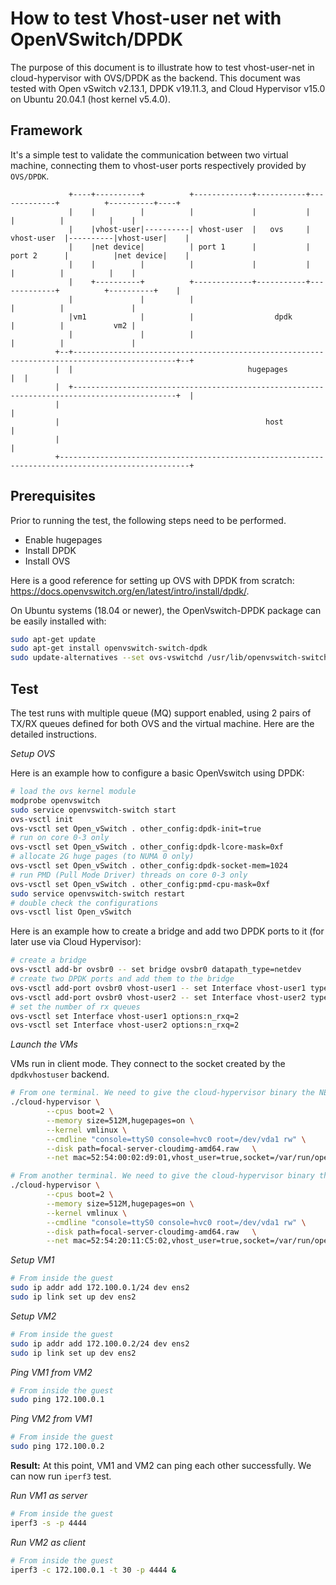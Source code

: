# How to test Vhost-user net with OpenVSwitch/DPDK

The purpose of this document is to illustrate how to test vhost-user-net
in cloud-hypervisor with OVS/DPDK as the backend. This document was
tested with Open vSwitch v2.13.1, DPDK v19.11.3, and Cloud Hypervisor
v15.0 on Ubuntu 20.04.1 (host kernel v5.4.0).

## Framework

It's a simple test to validate the communication between two virtual machine, connecting them to vhost-user ports respectively provided by `OVS/DPDK`.
```
             +----+----------+          +-------------+-----------+-------------+          +----------+----+
             |    |          |          |             |           |             |          |          |    |
             |    |vhost-user|----------| vhost-user  |   ovs     | vhost-user  |----------|vhost-user|    |
             |    |net device|          | port 1      |           | port 2      |          |net device|    |
             |    |          |          |             |           |             |          |          |    |
             |    +----------+          +-------------+-----------+-------------+          +----------+    |
             |               |          |                                       |          |               |
             |vm1            |          |                  dpdk                 |          |           vm2 |
             |               |          |                                       |          |               |
          +--+---------------------------------------------------------------------------------------------+--+
          |  |                                       hugepages                                             |  |
          |  +---------------------------------------------------------------------------------------------+  |
          |                                                                                                   |
          |                                              host                                                 |
          |                                                                                                   |
          +---------------------------------------------------------------------------------------------------+
```
## Prerequisites

Prior to running the test, the following steps need to be performed.
- Enable hugepages
- Install DPDK
- Install OVS

Here is a good reference for setting up OVS with DPDK from scratch:
https://docs.openvswitch.org/en/latest/intro/install/dpdk/.

On Ubuntu systems (18.04 or newer), the OpenVswitch-DPDK package can be
easily installed with:
```bash
sudo apt-get update
sudo apt-get install openvswitch-switch-dpdk
sudo update-alternatives --set ovs-vswitchd /usr/lib/openvswitch-switch-dpdk/ovs-vswitchd-dpdk
```
## Test
The test runs with multiple queue (MQ) support enabled, using 2 pairs of
TX/RX queues defined for both OVS and the virtual machine. Here are the
detailed instructions.

_Setup OVS_

Here is an example how to configure a basic OpenVswitch using DPDK:
```bash
# load the ovs kernel module
modprobe openvswitch
sudo service openvswitch-switch start
ovs-vsctl init
ovs-vsctl set Open_vSwitch . other_config:dpdk-init=true
# run on core 0-3 only
ovs-vsctl set Open_vSwitch . other_config:dpdk-lcore-mask=0xf
# allocate 2G huge pages (to NUMA 0 only)
ovs-vsctl set Open_vSwitch . other_config:dpdk-socket-mem=1024
# run PMD (Pull Mode Driver) threads on core 0-3 only
ovs-vsctl set Open_vSwitch . other_config:pmd-cpu-mask=0xf
sudo service openvswitch-switch restart
# double check the configurations
ovs-vsctl list Open_vSwitch
```

Here is an example how to create a bridge and add two DPDK ports to it
(for later use via Cloud Hypervisor):
```bash
# create a bridge
ovs-vsctl add-br ovsbr0 -- set bridge ovsbr0 datapath_type=netdev
# create two DPDK ports and add them to the bridge
ovs-vsctl add-port ovsbr0 vhost-user1 -- set Interface vhost-user1 type=dpdkvhostuser
ovs-vsctl add-port ovsbr0 vhost-user2 -- set Interface vhost-user2 type=dpdkvhostuser
# set the number of rx queues
ovs-vsctl set Interface vhost-user1 options:n_rxq=2
ovs-vsctl set Interface vhost-user2 options:n_rxq=2
```

_Launch the VMs_

VMs run in client mode. They connect to the socket created by the `dpdkvhostuser` backend.
```bash
# From one terminal. We need to give the cloud-hypervisor binary the NET_ADMIN capabilities for it to set TAP interfaces up on the host.
./cloud-hypervisor \
        --cpus boot=2 \
        --memory size=512M,hugepages=on \
        --kernel vmlinux \
        --cmdline "console=ttyS0 console=hvc0 root=/dev/vda1 rw" \
        --disk path=focal-server-cloudimg-amd64.raw   \
        --net mac=52:54:00:02:d9:01,vhost_user=true,socket=/var/run/openvswitch/vhost-user1,num_queues=4

# From another terminal. We need to give the cloud-hypervisor binary the NET_ADMIN capabilities for it to set TAP interfaces up on the host.
./cloud-hypervisor \
        --cpus boot=2 \
        --memory size=512M,hugepages=on \
        --kernel vmlinux \
        --cmdline "console=ttyS0 console=hvc0 root=/dev/vda1 rw" \
        --disk path=focal-server-cloudimg-amd64.raw   \
        --net mac=52:54:20:11:C5:02,vhost_user=true,socket=/var/run/openvswitch/vhost-user2,num_queues=4
```

_Setup VM1_
```bash
# From inside the guest
sudo ip addr add 172.100.0.1/24 dev ens2
sudo ip link set up dev ens2
```

_Setup VM2_
```bash
# From inside the guest
sudo ip addr add 172.100.0.2/24 dev ens2
sudo ip link set up dev ens2
```

_Ping VM1 from VM2_
```bash
# From inside the guest
sudo ping 172.100.0.1
```

_Ping VM2 from VM1_
```bash
# From inside the guest
sudo ping 172.100.0.2
```

__Result:__ At this point, VM1 and VM2 can ping each other successfully. We can now run `iperf3` test.

_Run VM1 as server_
```bash
# From inside the guest
iperf3 -s -p 4444
```

_Run VM2 as client_
```bash
# From inside the guest
iperf3 -c 172.100.0.1 -t 30 -p 4444 &
```
